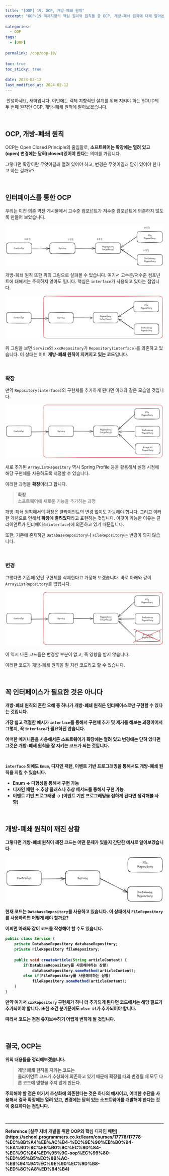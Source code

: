 ```yaml
---
title: "[OOP] 19. OCP, 개방-폐쇄 원칙"
excerpt: "OOP-19 객체지향의 핵심 원리와 원칙들 중 OCP, 개방-폐쇄 원칙에 대해 알아본다."

categories:
  - OOP
tags:
  - [OOP]

permalink: /oop/oop-19/

toc: true
toc_sticky: true

date: 2024-02-12
last_modified_at: 2024-02-12
---
```


&nbsp;안녕하세요, 새하입니다. 이번에는 객체 지향적인 설계를 위해 지켜야 하는 SOLID의 두 번째 원칙인 
OCP, 개방-폐쇄 원칙에 알아보겠습니다.  

<br>

## OCP, 개방-폐쇄 원칙

OCP는 Open Closed Principle의 줄임말로, <b>소프트웨어는 확장에는 열려 있고(open) 변경에는 닫혀(closed)있어야 한다</b>는 
의미를 가집니다.  

그렇다면 확장이란 무엇이길래 열려 있어야 하고, 변경은 무엇이길래 닫혀 있어야 한다고 하는 걸까요?  

<br>

## 인터페이스를 통한 OCP

우리는 이전 의존 역전 게시물에서 고수준 컴포넌트가 저수준 컴포넌트에 의존하지 않도록 만들어 보았습니다.  

![개방폐쇄원칙-01.png](/assets/images/posts_img/study-oop/개방폐쇄원칙-01.png)

개방-폐쇄 원칙 또한 위의 그림으로 살펴볼 수 있습니다. 여기서 고수준/저수준 컴포넌트에 대해서는 주목하지 않아도 됩니다. 
핵심은 `interface`가 사용되고 있다는 점입니다.  

![개방폐쇄원칙-02.png](/assets/images/posts_img/study-oop/개방폐쇄원칙-02.png)

위 그림을 보면 `Service`와 `xxxRepository`가 `Repository(interface)`를 의존하고 있습니다. 
이 상태는 이미 <b>개방-폐쇄 원칙이 지켜지고 있는 코드</b>입니다.  

<br>

### 확장

만약 `Repository(interface)`의 구현체를 추가하게 된다면 아래와 같은 모습일 것입니다.  

![개방폐쇄원칙-03.png](/assets/images/posts_img/study-oop/개방폐쇄원칙-03.png)

새로 추가된 `ArrayListRepository` 역시 Spring Profile 등을 활용해서 실행 시점에 
해당 구현체를 사용하도록 지정할 수 있습니다.  

이러한 과정을 <b>확장</b>이라고 합니다.  

> <b>확장</b>  
> 소프트웨어에 새로운 기능을 추가하는 과정  

개방-폐쇄 원칙에서의 확장은 클라이언트의 변경 없이도 가능해야 합니다. 그리고 이러한 개념으로 인해서 
<b>확장에 열려있다</b>라고 표현하는 것입니다. 이것이 가능한 이유는 
클라이언트가 인터페이스(`interface`)에 의존하고 있기 때문입니다.  

또한, 기존에 존재하던 `DatabaseRepository`나 `FileRepository`는 변경이 되지 않습니다.  

<br>

### 변경

그렇다면 기존에 있던 구현체를 삭제한다고 가정해 보겠습니다. 바로 아래와 같이 `ArrayListRepository`를 없앱니다.  

![개방폐쇄원칙-04.png](/assets/images/posts_img/study-oop/개방폐쇄원칙-04.png)

이 역시 다른 코드들은 변경할 부분이 없고, 즉 영향을 받지 않습니다.  

이러한 코드가 개방-폐쇄 원칙을 잘 지킨 코드라고 할 수 있습니다.  

<br>

## 꼭 인터페이스가 필요한 것은 아니다

<b>개방-폐쇄 원칙의 흔한 오해<b> 중 하나가 개방-폐쇄 원칙은 인터페이스로만 구현할 수 있다는 것입니다.  

가장 쉽고 적절한 예시가 `interface`를 통해서 구현체 추가 및 제거를 해보는 과정이어서 그렇지, 꼭 `interface`가 
필요하진 않습니다.  

어떠한 메커니즘을 사용해서든 <b>소프트웨어가 확장에는 열려 있고 변경에는 닫혀 있다</b>면 그것은 
개방-폐쇄 원칙을 잘 지키는 코드가 되는 것입니다.  

<br>

`interface` 외에도 `Enum`, 디자인 패턴, 이벤트 기반 프로그래밍을 통해서도 개방-폐쇄 원칙을 지킬 수 있습니다.  

- Enum &rarr; 다형성을 통해서 구현 가능
- 디자인 패턴 &rarr; 추상 클래스나 추상 메서드를 통해서 구현 가능
- 이벤트 기반 프로그래밍 &rarr; (이벤트 기반 프로그래밍을 접하게 된다면 생각해볼 사항) 

<br>

## 개방-폐쇄 원칙이 깨진 상황

그렇다면 개방-폐쇄 원칙이 깨진 코드는 어떤 문제가 있을지 간단한 예시로 알아보겠습니다.  

![개방폐쇄원칙-05.png](/assets/images/posts_img/study-oop/개방폐쇄원칙-05.png)

현재 코드는 `DatabaseRepository`를 사용하고 있습니다. 이 상태에서 `FileRepository`를 
사용하려면 어떻게 해야 할까요?  

어쩌면 아래와 같이 코드를 작성해야 할 수도 있습니다.  

```java
public class Service {
    private DatabaseRepository databaseRepository;
    private FileRepository fileRepository;
    
    public void createArticle(String articleContent) {
        if(DatabaseRepository를 사용해야하는 상황)
            databaseRepository.someMethod(articleContent);
        else if(FileRepository를 사용해야하는 상황)
            fileRepository.someMethod(articleContent);
    }
}
```

만약 여기서 `xxxRepository` 구현체가 하나 더 추가되게 된다면 코드에서는 해당 필드가 추가되어야 합니다. 
또한 조건 분기문에도 `else if`가 추가되어야 합니다.  

따라서 코드는 <b>점점 유지보수하기 어렵게</b> 변하게 될 것입니다.  

<br>

## 결국, OCP는

위의 내용들을 정리해보겠습니다.   

> <b>개방 폐쇄 원칙을 지키는 코드</b>는  
> 클라이언트 코드가 추상화에 의존하고 있기 때문에 확장될 때와 변경될 때 모두 
> 다른 코드에 영향을 주지 않게 만든다.  

주의해야 할 점은 여기서 추상화에 의존한다는 것은 하나의 예시이고, 어떠한 수단을 사용해서 
결국 확장에는 열려 있고, 변경에는 닫혀 있는 소프트웨어를 개발해야 한다는 것이 중요하다는 점입니다.  



<br>

<hr>
<b>Reference</b>  
[실무 자바 개발을 위한 OOP와 핵심 디자인 패턴](https://school.programmers.co.kr/learn/courses/17778/17778-%EC%8B%A4%EB%AC%B4-%EC%9E%90%EB%B0%94-%EA%B0%9C%EB%B0%9C%EC%9D%84-%EC%9C%84%ED%95%9C-oop%EC%99%80-%ED%95%B5%EC%8B%AC-%EB%94%94%EC%9E%90%EC%9D%B8-%ED%8C%A8%ED%84%B4)  
